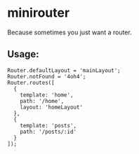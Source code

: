 # minirouter
Because sometimes you just want a router.

## Usage:
	Router.defaultLayout = 'mainLayout';
	Router.notFound = '4oh4';
	Router.routes([
	  {
		template: 'home',
		path: '/home',
		layout: 'homeLayout'
	  },
	  {
		template: 'posts',
		path: '/posts/:id'
	  }
	]);


